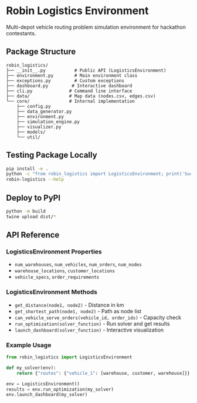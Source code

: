 # Robin Logistics Environment

Multi-depot vehicle routing problem simulation environment for hackathon contestants.

## Package Structure

```
robin_logistics/
├── __init__.py           # Public API (LogisticsEnvironment)
├── environment.py        # Main environment class
├── exceptions.py         # Custom exceptions
├── dashboard.py         # Interactive dashboard
├── cli.py              # Command line interface
├── data/               # Map data (nodes.csv, edges.csv)
└── core/               # Internal implementation
    ├── config.py
    ├── data_generator.py
    ├── environment.py
    ├── simulation_engine.py
    ├── visualizer.py
    ├── models/
    └── util/
```

## Testing Package Locally

```bash
pip install -e .
python -c "from robin_logistics import LogisticsEnvironment; print('Success')"
robin-logistics --help
```

## Deploy to PyPI

```bash
python -m build
twine upload dist/*
```

## API Reference

### LogisticsEnvironment Properties
- `num_warehouses`, `num_vehicles`, `num_orders`, `num_nodes`
- `warehouse_locations`, `customer_locations`  
- `vehicle_specs`, `order_requirements`

### LogisticsEnvironment Methods
- `get_distance(node1, node2)` - Distance in km
- `get_shortest_path(node1, node2)` - Path as node list
- `can_vehicle_serve_orders(vehicle_id, order_ids)` - Capacity check
- `run_optimization(solver_function)` - Run solver and get results
- `launch_dashboard(solver_function)` - Interactive visualization

### Example Usage
```python
from robin_logistics import LogisticsEnvironment

def my_solver(env):
    return {"routes": {"vehicle_1": [warehouse, customer, warehouse]}}

env = LogisticsEnvironment()
results = env.run_optimization(my_solver)
env.launch_dashboard(my_solver)
```